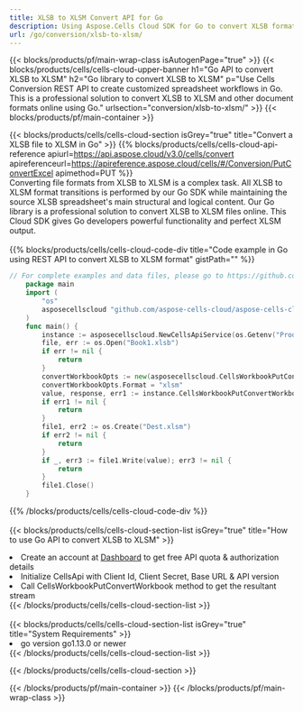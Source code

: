```yaml
---
title: XLSB to XLSM Convert API for Go 
description: Using Aspose.Cells Cloud SDK for Go to convert XLSB format file to XLSM format file. 
url: /go/conversion/xlsb-to-xlsm/
---
```



{{< blocks/products/pf/main-wrap-class isAutogenPage="true" >}}
{{< blocks/products/cells/cells-cloud-upper-banner h1="Go API to convert XLSB to XLSM" h2="Go library to convert XLSB to XLSM" p="Use Cells Conversion REST API to create customized spreadsheet workflows in Go. This is a professional solution to convert XLSB to XLSM and other document formats online using Go." urlsection="conversion/xlsb-to-xlsm/" >}}
{{< blocks/products/pf/main-container >}}

{{< blocks/products/cells/cells-cloud-section isGrey="true"  title="Convert a XLSB file to XLSM in Go" >}}
{{% blocks/products/cells/cells-cloud-api-reference  apiurl=https://api.aspose.cloud/v3.0/cells/convert  apireferenceurl=https://apireference.aspose.cloud/cells/#/Conversion/PutConvertExcel  apimethod=PUT %}}
<br/>
Converting file formats from XLSB to XLSM is a complex task. All XLSB to XLSM format transitions is performed by our Go SDK while maintaining the source XLSB spreadsheet's main structural and logical content. Our Go library is a professional solution to convert XLSB to XLSM files online. This Cloud SDK gives Go developers powerful functionality and perfect XLSM output.
<br/>
<br/>
{{% blocks/products/cells/cells-cloud-code-div title="Code example in Go using REST API to convert XLSB to XLSM format" gistPath="" %}}
 
```go
// For complete examples and data files, please go to https://github.com/aspose-cells-cloud/aspose-cells-cloud-go/
    package main
    import (
	    "os"
	    asposecellscloud "github.com/aspose-cells-cloud/aspose-cells-cloud-go/v22"
    )
    func main() {
	    instance := asposecellscloud.NewCellsApiService(os.Getenv("ProductClientId"), os.Getenv("ProductClientSecret"))
	    file, err := os.Open("Book1.xlsb")
	    if err != nil {
		    return
	    }
	    convertWorkbookOpts := new(asposecellscloud.CellsWorkbookPutConvertWorkbookOpts)
	    convertWorkbookOpts.Format = "xlsm"
	    value, response, err1 := instance.CellsWorkbookPutConvertWorkbook(file, convertWorkbookOpts)
	    if err1 != nil {
		    return
	    }
	    file1, err2 := os.Create("Dest.xlsm")
	    if err2 != nil {
		    return
	    }
	    if _, err3 := file1.Write(value); err3 != nil {
		    return
	    }
	    file1.Close()
    }
```
 
{{% /blocks/products/cells/cells-cloud-code-div  %}}
<br/>
<br/>
{{< blocks/products/cells/cells-cloud-section-list isGrey="true"  title="How to use Go API to convert  XLSB to XLSM" >}}
<li>Create an account at <a href="https://dashboard.aspose.cloud/">Dashboard</a> to get free API quota & authorization details</li>
<li>Initialize CellsApi with Client Id, Client Secret, Base URL & API version</li>
<li>Call CellsWorkbookPutConvertWorkbook method to get the resultant stream</li>
{{< /blocks/products/cells/cells-cloud-section-list >}}
<br/>
<br/>
{{< blocks/products/cells/cells-cloud-section-list isGrey="true"  title="System Requirements" >}}
<li>go version go1.13.0 or newer</li>
{{< /blocks/products/cells/cells-cloud-section-list >}}

{{< /blocks/products/cells/cells-cloud-section >}}

{{< /blocks/products/pf/main-container >}}
{{< /blocks/products/pf/main-wrap-class >}}
